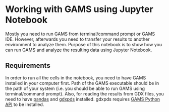 # Working with GAMS using Jupyter Notebook 
Mostly you need to run GAMS from terminal/command prompt or GAMS IDE. However, afterwards you need to transfer your results to another environment to analyze them. Purpose of this notebook is to show how you can run GAMS and analyze the resulting data using Jupyter Notebook. 

## Requirements 
In order to run all the cells in the notebook, you need to have GAMS installed in your computer first. Path of the GAMS executable should be in the path of your system (i.e. you should be able to run GAMS using terminal/command prompt). Also, for reading the results from GDX files, you need to have [pandas](https://pandas.pydata.org/) and [gdxpds](https://github.com/NREL/gdx-pandas) installed. gdxpds requires [GAMS Python API](https://www.gams.com/latest/docs/API_PY_TUTORIAL.html) to be installed. 


